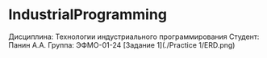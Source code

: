 # IndustrialProgramming
Дисциплина: Технологии индустриального программирования
Студент: Панин А.А. Группа: ЭФМО-01-24
[Задание 1](./Practice 1/ERD.png)
